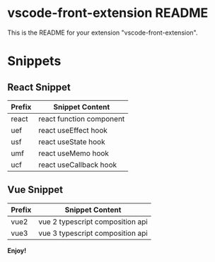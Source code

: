 # vscode-front-extension README

This is the README for your extension "vscode-front-extension".

# Snippets

## React Snippet

| Prefix | Snippet Content          |
| ------ | ------------------------ |
| react  | react function component |
| uef    | react useEffect hook     |
| usf    | react useState hook      |
| umf    | react useMemo hook       |
| ucf    | react useCallback hook   |

## Vue Snippet

| Prefix | Snippet Content                  |
| ------ | -------------------------------- |
| vue2   | vue 2 typescript composition api |
| vue3   | vue 3 typescript composition api |

**Enjoy!**
